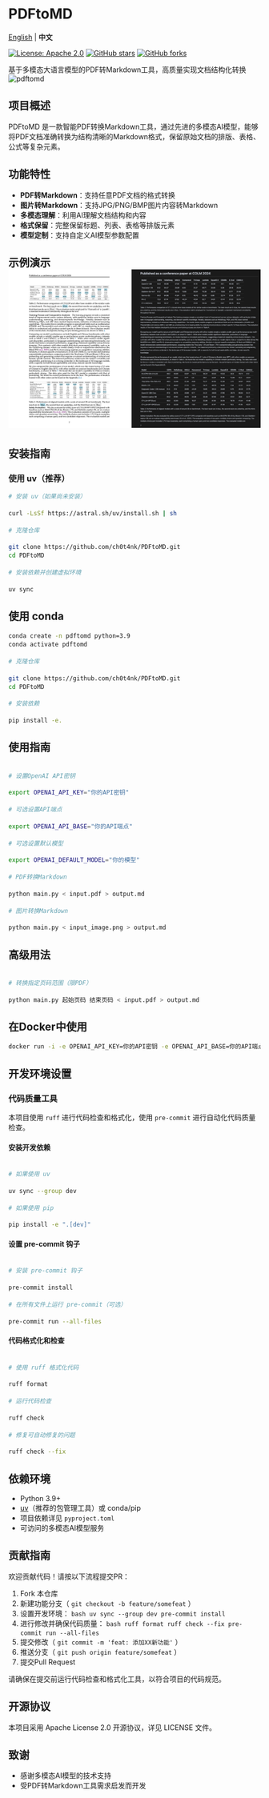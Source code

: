 # PDFtoMD

[English](../README.md) | **中文**

[![License: Apache 2.0](https://img.shields.io/badge/License-Apache%202.0-blue.svg)](https://opensource.org/licenses/Apache-2.0)
[![GitHub stars](https://img.shields.io/github/stars/ch0t4nk/PDFtoMD)](https://github.com/ch0t4nk/PDFtoMD/stargazers)
[![GitHub forks](https://img.shields.io/github/forks/ch0t4nk/PDFtoMD)](https://github.com/ch0t4nk/PDFtoMD/network)

基于多模态大语言模型的PDF转Markdown工具，高质量实现文档结构化转换![pdftomd](https://raw.githubusercontent.com/ch0t4nk/PDFtoMD/master/examples/demos/pdftomd.png)

## 项目概述

PDFtoMD 是一款智能PDF转换Markdown工具，通过先进的多模态AI模型，能够将PDF文档准确转换为结构清晰的Markdown格式，保留原始文档的排版、表格、公式等复杂元素。

## 功能特性

- **PDF转Markdown**：支持任意PDF文档的格式转换
- **图片转Markdown**：支持JPG/PNG/BMP图片内容转Markdown
- **多模态理解**：利用AI理解文档结构和内容
- **格式保留**：完整保留标题、列表、表格等排版元素
- **模型定制**：支持自定义AI模型参数配置

## 示例演示![Demo Image](https://raw.githubusercontent.com/ch0t4nk/PDFtoMD/master/examples/demos/demo_02.png)

## 安装指南

### 使用 uv（推荐）
```bash
# 安装 uv（如果尚未安装）

curl -LsSf https://astral.sh/uv/install.sh | sh

# 克隆仓库

git clone https://github.com/ch0t4nk/PDFtoMD.git
cd PDFtoMD

# 安装依赖并创建虚拟环境

uv sync
```
## 使用 conda
```bash
conda create -n pdftomd python=3.9
conda activate pdftomd

# 克隆仓库

git clone https://github.com/ch0t4nk/PDFtoMD.git
cd PDFtoMD

# 安装依赖

pip install -e.
```
## 使用指南

```bash

# 设置OpenAI API密钥

export OPENAI_API_KEY="你的API密钥"

# 可选设置API端点

export OPENAI_API_BASE="你的API端点"

# 可选设置默认模型

export OPENAI_DEFAULT_MODEL="你的模型"

# PDF转换Markdown

python main.py < input.pdf > output.md

# 图片转换Markdown

python main.py < input_image.png > output.md
```

## 高级用法

```bash

# 转换指定页码范围（限PDF）

python main.py 起始页码 结束页码 < input.pdf > output.md
```

## 在Docker中使用

```bash
docker run -i -e OPENAI_API_KEY=你的API密钥 -e OPENAI_API_BASE=你的API端点 -e OPENAI_DEFAULT_MODEL=你的模型 jorbenzhu/pdftomd < input.pdf > output.md
```

## 开发环境设置

### 代码质量工具

本项目使用 `ruff` 进行代码检查和格式化，使用 `pre-commit` 进行自动化代码质量检查。

#### 安装开发依赖

```bash

# 如果使用 uv

uv sync --group dev

# 如果使用 pip

pip install -e ".[dev]"
```

#### 设置 pre-commit 钩子

```bash

# 安装 pre-commit 钩子

pre-commit install

# 在所有文件上运行 pre-commit（可选）

pre-commit run --all-files
```

#### 代码格式化和检查

```bash

# 使用 ruff 格式化代码

ruff format

# 运行代码检查

ruff check

# 修复可自动修复的问题

ruff check --fix
```

## 依赖环境

- Python 3.9+
- [uv](https://astral.sh/uv/)（推荐的包管理工具）或 conda/pip
- 项目依赖详见 `pyproject.toml`
- 可访问的多模态AI模型服务

## 贡献指南

欢迎贡献代码！请按以下流程提交PR：

1. Fork 本仓库
2. 新建功能分支（ `git checkout -b feature/somefeat` ）
3. 设置开发环境：
 `bash
 uv sync --group dev
 pre-commit install
 `
4. 进行修改并确保代码质量：
 `bash
 ruff format
 ruff check --fix
 pre-commit run --all-files
 `
5. 提交修改（ `git commit -m 'feat: 添加XX新功能'` ）
6. 推送分支（ `git push origin feature/somefeat` ）
7. 提交Pull Request

请确保在提交前运行代码检查和格式化工具，以符合项目的代码规范。

## 开源协议

本项目采用 Apache License 2.0 开源协议，详见 LICENSE 文件。

## 致谢

- 感谢多模态AI模型的技术支持
- 受PDF转Markdown工具需求启发而开发
